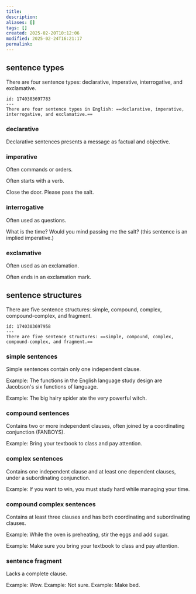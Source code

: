 ```yaml
---
title: 
description: 
aliases: []
tags: []
created: 2025-02-20T10:12:06
modified: 2025-02-24T16:21:17
permalink:
---
```


## sentence types

There are four sentence types: declarative, imperative, interrogative, and exclamative.

```anki
id: 1740303697783
---
There are four sentence types in English: ==declarative, imperative, interrogative, and exclamative.==
```

### declarative

Declarative sentences presents a message as factual and objective.

### imperative

Often commands or orders.

Often starts with a verb.

Close the door.
Please pass the salt.

### interrogative

Often used as questions.

What is the time?
Would you mind passing me the salt? (this sentence is an implied imperative.)

### exclamative

Often used as an exclamation.

Often ends in an exclamation mark.

## sentence structures

There are five sentence structures: simple, compound, complex, compound-complex, and fragment.

```anki
id: 1740303697958
---
There are five sentence structures: ==simple, compound, complex, compound-complex, and fragment.==
```

### simple sentences

Simple sentences contain only one independent clause.

Example: The functions in the English language study design are Jacobson's six functions of language.

Example: The big hairy spider ate the very powerful witch.

### compound sentences

Contains two or more independent clauses, often joined by a coordinating conjunction (FANBOYS).

Example: Bring your textbook to class and pay attention.

### complex sentences

Contains one independent clause and at least one dependent clauses, under a subordinating conjunction.

Example: If you want to win, you must study hard while managing your time.

### compound complex sentences

Contains at least three clauses and has both coordinating and subordinating clauses.

Example: While the oven is preheating, stir the eggs and add sugar.

Example: Make sure you bring your textbook to class and pay attention.

### sentence fragment

Lacks a complete clause.

Example: Wow.
Example: Not sure.
Example: Make bed.
